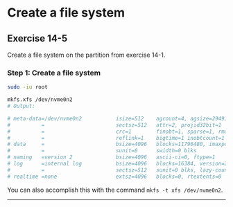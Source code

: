 # Create a file system
## Exercise 14-5

Create a file system on the partition from exercise 14-1.

### Step 1: Create a file system


```bash
sudo -iu root 

mkfs.xfs /dev/nvme0n2
# Output: 

# meta-data=/dev/nvme0n2           isize=512    agcount=4, agsize=2949120 blks
#          =                       sectsz=512   attr=2, projid32bit=1
#          =                       crc=1        finobt=1, sparse=1, rmapbt=0
#          =                       reflink=1    bigtime=1 inobtcount=1 nrext64=0
# data     =                       bsize=4096   blocks=11796480, imaxpct=25
#          =                       sunit=0      swidth=0 blks
# naming   =version 2              bsize=4096   ascii-ci=0, ftype=1
# log      =internal log           bsize=4096   blocks=16384, version=2
#          =                       sectsz=512   sunit=0 blks, lazy-count=1
# realtime =none                   extsz=4096   blocks=0, rtextents=0
```

You can also accomplish this with the command `mkfs -t xfs /dev/nvme0n2`.


---